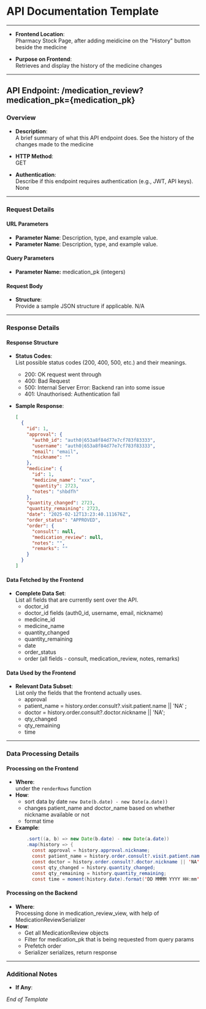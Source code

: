 # API Documentation Template

---
- **Frontend Location**:  
Pharmacy Stock Page, after adding meidicine on the "History" button beside the medicine

- **Purpose on Frontend**:  
Retrieves and display the history of the medicine changes

---

## API Endpoint: /medication_review?medication_pk={medication_pk}

### Overview
- **Description**:  
  A brief summary of what this API endpoint does.
See the history of the changes made to the medicine

- **HTTP Method**:  
GET

- **Authentication**:  
  Describe if this endpoint requires authentication (e.g., JWT, API keys).
None
---

### Request Details

#### URL Parameters
- **Parameter Name**: Description, type, and example value.
- **Parameter Name**: Description, type, and example value.

#### Query Parameters
- **Parameter Name:** medication_pk (integers)

#### Request Body
- **Structure**:  
  Provide a sample JSON structure if applicable.
  N/A

---

### Response Details

#### Response Structure
- **Status Codes**:  
  List possible status codes (200, 400, 500, etc.) and their meanings.
  - 200: OK request went through
  - 400: Bad Request
  - 500: Internal Server Error: Backend ran into some issue
  - 401: Unauthorised: Authentication fail

- **Sample Response**:  
  ```json
  [
    {
      "id": 1,
      "approval": {
        "auth0_id": "auth0|653a8f84d77e7cf783f83333",
        "username": "auth0|653a8f84d77e7cf783f83333",
        "email": "email",
        "nickname": ""
      },
      "medicine": {
        "id": 1,
        "medicine_name": "xxx",
        "quantity": 2723,
        "notes": "shbdfh"
      },
      "quantity_changed": 2723,
      "quantity_remaining": 2723,
      "date": "2025-02-12T13:23:40.111676Z",
      "order_status": "APPROVED",
      "order": {
        "consult": null,
        "medication_review": null,
        "notes": "",
        "remarks": ""
      }
    }
  ]
  ```

#### Data Fetched by the Frontend
- **Complete Data Set**:  
  List all fields that are currently sent over the API.
  - doctor_id
  - doctor_id fields (auth0_id, username, email, nickname)
  - medicine_id
  - medicine_name
  - quantity_changed
  - quantity_remaining
  - date
  - order_status
  - order (all fields - consult, medication_review, notes, remarks)

  
#### Data Used by the Frontend
- **Relevant Data Subset**:  
  List only the fields that the frontend actually uses.
  - approval
  - patient_name = history.order.consult?.visit.patient.name || 'NA' ;
  - doctor = history.order.consult?.doctor.nickname || 'NA';
  - qty_changed
  - qty_remaining
  - time

---

### Data Processing Details

#### Processing on the Frontend
- **Where**:  
under the `renderRows` function
- **How**:  
  - sort data by date `new Date(b.date) - new Date(a.date))`
  - changes patient_name and doctor_name based on whether nickname available or not
  - format time
- **Example**: 
  ```java
      .sort((a, b) => new Date(b.date) - new Date(a.date))
      .map(history => {
        const approval = history.approval.nickname;
        const patient_name = history.order.consult?.visit.patient.name || 'NA';
        const doctor = history.order.consult?.doctor.nickname || 'NA';
        const qty_changed = history.quantity_changed;
        const qty_remaining = history.quantity_remaining;
        const time = moment(history.date).format('DD MMMM YYYY HH:mm');
  ```
  

#### Processing on the Backend
- **Where**:  
  Processing done in  medication_review_view, with help of MedicationReviewSerializer
- **How**:  
  - Get all MedicationReview objects
  - Filter for medication_pk that is being requested from query params
  - Prefetch order
  - Serializer serializes, return response

---

### Additional Notes
- **If Any**:  

*End of Template*